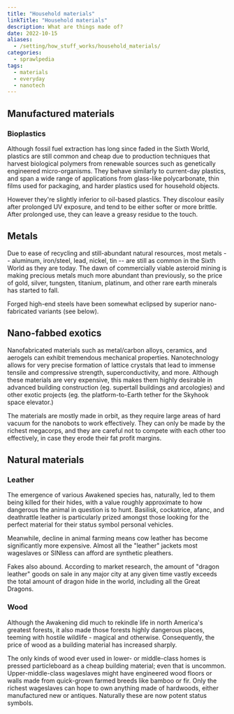 ```yaml
---
title: "Household materials"
linkTitle: "Household materials"
description: What are things made of?
date: 2022-10-15
aliases:
  - /setting/how_stuff_works/household_materials/
categories:
  - sprawlpedia
tags:
  - materials
  - everyday
  - nanotech
---
```


## Manufactured materials

### Bioplastics

Although fossil fuel extraction has long since faded in the Sixth World, plastics are still common and cheap due to production techniques that harvest biological polymers from renewable sources such as genetically engineered micro-organisms. They behave similarly to current-day plastics, and span a wide range of applications from glass-like polycarbonate, thin films used for packaging, and harder plastics used for household objects. 

However they're slightly inferior to oil-based plastics. They discolour easily after prolonged UV exposure, and tend to be either softer or more brittle. After prolonged use, they can leave a greasy residue to the touch.

## Metals

Due to ease of recycling and still-abundant natural resources, most metals -- aluminum, iron/steel, lead, nickel, tin -- are still as common in the Sixth World as they are today. The dawn of commercially viable asteroid mining is making precious metals much more abundant than previously, so the price of gold, silver, tungsten, titanium, platinum, and other rare earth minerals has started to fall. 

Forged high-end steels have been somewhat eclipsed by superior nano-fabricated variants (see below).

## Nano-fabbed exotics

Nanofabricated materials such as metal/carbon alloys, ceramics, and aerogels can exhibit tremendous mechanical properties. Nanotechnology allows for very precise formation of lattice crystals that lead to immense tensile and compressive strength, superconductivity, and more. Although these materials are very expensive, this makes them highly desirable in advanced building construction (eg. supertall buildings and arcologies) and other exotic projects (eg. the platform-to-Earth tether for the Skyhook space elevator.)

The materials are mostly made in orbit, as they require large areas of hard vacuum for the nanobots to work effectively. They can only be made by the richest megacorps, and they are careful not to compete with each other too effectively, in case they erode their fat profit margins.

## Natural materials

### Leather

The emergence of various Awakened species has, naturally, led to them being killed for their hides, with a value roughly approximate to how dangerous the animal in question is to hunt. Basilisk, cockatrice, afanc, and deathrattle leather is particularly prized amongst those looking for the perfect material for their status symbol personal vehicles.

Meanwhile, decline in animal farming means cow leather has become significantly more expensive. Almost all the "leather" jackets most wageslaves or SINless can afford are synthetic pleathers. 

Fakes also abound. According to market research, the amount of "dragon leather" goods on sale in any major city at any given time vastly exceeds the total amount of dragon hide in the world, including all the Great Dragons.

### Wood

Although the Awakening did much to rekindle life in north America's greatest forests, it also made those forests highly dangerous places, teeming with hostile wildlife - magical and otherwise. Consequently, the price of wood as a building material has increased sharply.

The only kinds of wood ever used in lower- or middle-class homes is pressed particleboard as a cheap building material; even that is uncommon. Upper-middle-class wageslaves might have engineered wood floors or walls made from quick-grown farmed breeds like bamboo or fir. Only the richest wageslaves can hope to own anything made of hardwoods, either manufactured new or antiques. Naturally these are now potent status symbols.

